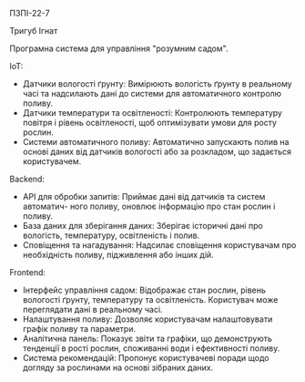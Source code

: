 ПЗПІ-22-7

Тригуб Ігнат

Програмна система для управління "розумним садом".

IoT:
- Датчики вологості ґрунту: Вимірюють вологість ґрунту в реальному часі
 та надсилають дані до системи для автоматичного контролю поливу.
- Датчики температури та освітленості: Контролюють температуру повітря
 і рівень освітленості, щоб оптимізувати умови для росту рослин.
- Системи автоматичного поливу: Автоматично запускають полив на основі
 даних від датчиків вологості або за розкладом, що задається користувачем.

 Backend:
- API для обробки запитів: Приймає дані від датчиків та систем автоматич-
ного поливу, оновлює інформацію про стан рослин і поливу.
- База даних для зберігання даних: Зберігає історичні дані про вологість, 
температуру, освітленість і полив.
- Сповіщення та нагадування: Надсилає сповіщення користувачам про
 необхідність поливу, підживлення або інших дій.

 Frontend:
- Інтерфейс управління садом: Відображає стан рослин, рівень вологості ґрунту,
 температуру та освітленість. Користувач може переглядати дані в реальному часі.
- Налаштування поливу: Дозволяє користувачам налаштовувати графік поливу та параметри.
- Аналітична панель: Показує звіти та графіки, що демонструють тенденції в рості рослин, споживанні води і ефективності поливу.
- Система рекомендацій: Пропонує користувачеві поради щодо догляду за рослинами на основі зібраних даних.
